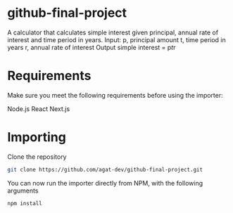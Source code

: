 # github-final-project

A calculator that calculates simple interest given principal, annual rate of interest and time period in years.
Input:
   p, principal amount
   t, time period in years
   r, annual rate of interest
Output
   simple interest = p*t*r

# Requirements

Make sure you meet the following requirements before using the importer:

Node.js
React
Next.js

# Importing

Clone the repository

```sh
git clone https://github.com/agat-dev/github-final-project.git
```

You can now run the importer directly from NPM, with the following arguments

```sh
npm install
```


